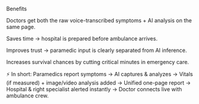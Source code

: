 Benefits

Doctors get both the raw voice-transcribed symptoms + AI analysis on the same page.

Saves time → hospital is prepared before ambulance arrives.

Improves trust → paramedic input is clearly separated from AI inference.

Increases survival chances by cutting critical minutes in emergency care.

⚡ In short:
Paramedics report symptoms → AI captures & analyzes → Vitals (if measured) + image/video analysis added → Unified one-page report → Hospital & right specialist alerted instantly → Doctor connects live with ambulance crew.
